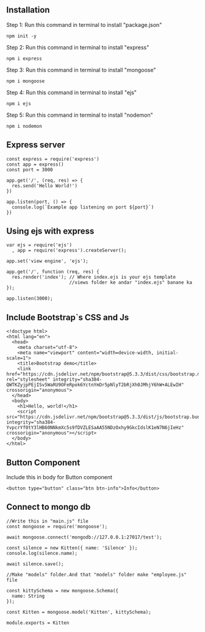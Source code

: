 ## Installation

Step 1: Run this command in terminal to install "package.json"
```
npm init -y
```

Step 2: Run this command in terminal to install "express"
```
npm i express
```

Step 3: Run this command in terminal to install "mongoose"
```
npm i mongoose
```

Step 4: Run this command in terminal to install "ejs"
```
npm i ejs
```

Step 5: Run this command in terminal to install "nodemon"
```
npm i nodemon
```

## Express server

```
const express = require('express')
const app = express()
const port = 3000

app.get('/', (req, res) => {
  res.send('Hello World!')
})

app.listen(port, () => {
  console.log(`Example app listening on port ${port}`)
})
```

## Using ejs with express

```
var ejs = require('ejs')
  , app = require('express').createServer();

app.set('view engine', 'ejs');

app.get('/', function (req, res) {
  res.render('index'); // Where index.ejs is your ejs template 
                       //views folder ke andar "index.ejs" banane ka
});

app.listen(3000);
```

## Include Bootstrap`s CSS and Js

```
<!doctype html>
<html lang="en">
  <head>
    <meta charset="utf-8">
    <meta name="viewport" content="width=device-width, initial-scale=1">
    <title>Bootstrap demo</title>
    <link href="https://cdn.jsdelivr.net/npm/bootstrap@5.3.3/dist/css/bootstrap.min.css" rel="stylesheet" integrity="sha384-QWTKZyjpPEjISv5WaRU9OFeRpok6YctnYmDr5pNlyT2bRjXh0JMhjY6hW+ALEwIH" crossorigin="anonymous">
  </head>
  <body>
    <h1>Hello, world!</h1>
    <script src="https://cdn.jsdelivr.net/npm/bootstrap@5.3.3/dist/js/bootstrap.bundle.min.js" integrity="sha384-YvpcrYf0tY3lHB60NNkmXc5s9fDVZLESaAA55NDzOxhy9GkcIdslK1eN7N6jIeHz" crossorigin="anonymous"></script>
  </body>
</html>

```

## Button Component

Include this in body for Button component

```
<button type="button" class="btn btn-info">Info</button>
```

## Connect to mongo db 

```
//Write this in "main.js" file
const mongoose = require('mongoose');

await mongoose.connect('mongodb://127.0.0.1:27017/test');

const silence = new Kitten({ name: 'Silence' });
console.log(silence.name);

await silence.save();

//Make "models" folder.And that "models" folder make "employee.js" file

const kittySchema = new mongoose.Schema({
  name: String
});

const Kitten = mongoose.model('Kitten', kittySchema);

module.exports = Kitten